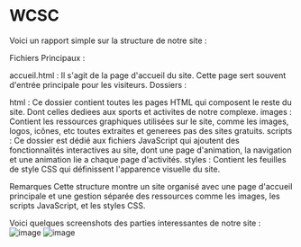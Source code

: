 # WCSC
 Voici un rapport simple sur la structure de notre site :


Fichiers Principaux :

accueil.html : Il s'agit  de la page d'accueil du site. Cette page sert souvent d'entrée principale pour les visiteurs. 
Dossiers :

html : Ce dossier contient toutes les pages HTML qui composent le reste du site. Dont celles dediees aux sports et activites de notre complexe.
images : Contient les ressources graphiques utilisées sur le site, comme les images, logos, icônes, etc toutes extraites et generees pas des sites gratuits.
scripts : Ce dossier est dédié aux fichiers JavaScript qui ajoutent des fonctionnalités interactives au site, dont une page d'animation, la navigation et une animation lie a chaque page d'activités.
styles : Contient les feuilles de style CSS qui définissent l'apparence visuelle du site.

Remarques
Cette structure montre un site organisé avec une page d'accueil principale et une gestion séparée des ressources comme les images, les scripts JavaScript, et les styles CSS.


Voici quelques screenshots des parties interessantes de notre site :
![image](https://github.com/user-attachments/assets/f30683fb-cd4d-46dd-8081-fa4f72e393bf)
![image](https://github.com/user-attachments/assets/07f46688-1239-489e-ac09-40906e62f001)

